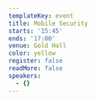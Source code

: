 ```yaml
---
templateKey: event
title: Mobile Security
starts: '15:45'
ends: '17:00'
venue: Gold Hall
color: yellow
register: false
readMore: false
speakers:
  - {}
---
```


